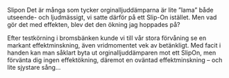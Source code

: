 Slipon
Det är många som tycker orginalljuddämparna är lite ”lama” både utseende- och ljudmässigt, vi satte därför på ett Slip-On istället. Men vad gör det med effekten, blev det den ökning jag hoppades på? 

Efter testkörning i bromsbänken kunde vi till vår stora förvåning se en markant effektminskning, även vridmomentet vek av betänkligt.
Med facit i handen kan man såklart byta ut orginalljuddämparen mot ett SlipOn, men förvänta dig ingen effektökning, däremot en oväntad effektminskning – och lite sjystare sång…
